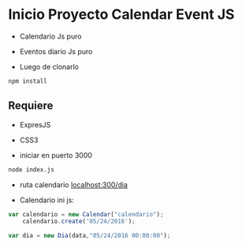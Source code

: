 # Inicio Proyecto Calendar Event JS
- Calendario Js puro
- Eventos diario Js puro

- Luego de clonarlo

```bash
npm install
```
## Requiere
- ExpresJS
- CSS3

- iniciar en puerto 3000

```bash
node index.js
```
- ruta calendario [localhost:300/dia]()

- Calendario ini js:

```javascript
var calendario = new Calendar("calendario");
    calendario.create('05/24/2016');

var dia = new Dia(data,"05/24/2016 00:00:00");
```
